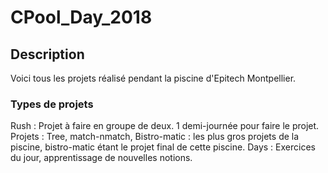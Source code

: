 # CPool_Day_2018

## Description

Voici tous les projets réalisé pendant la piscine d'Epitech Montpellier.

### Types de projets

Rush : Projet à faire en groupe de deux. 1 demi-journée pour faire le projet.
Projets : Tree, match-nmatch, Bistro-matic : les plus gros projets de la piscine, bistro-matic étant le projet final de cette piscine.
Days : Exercices du jour, apprentissage de nouvelles notions.
